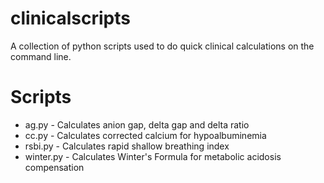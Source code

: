 # clinicalscripts
A collection of python scripts used to do quick clinical calculations on the command line.
# Scripts
- ag.py - Calculates anion gap, delta gap and delta ratio
- cc.py - Calculates corrected calcium for hypoalbuminemia
- rsbi.py - Calculates rapid shallow breathing index
- winter.py - Calculates Winter's Formula for metabolic acidosis compensation
